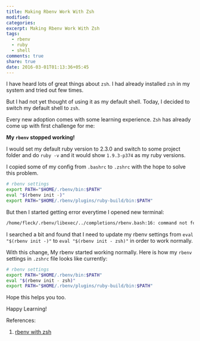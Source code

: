 ```yaml
---
title: Making Rbenv Work With Zsh
modified:
categories:
excerpt: Making Rbenv Work With Zsh
tags:
  - rbenv
  - ruby
  - shell
comments: true
share: true
date: 2016-03-01T01:13:36+05:45
---
```


I have heard lots of great things about `zsh`. I had already installed `zsh` in my system and tried out few times.

But I had not yet thought of using it as my default shell. Today, I decided to switch my default shell to `zsh`. 

Every new adoption comes with some learning experience. `Zsh` has already come up with first challenge for me: 

**My `rbenv` stopped working!**

I would set my default ruby version to 2.3.0 and switch to some project folder and do `ruby -v` and it would show `1.9.3-p374` as my ruby versions.

I copied some of my config from `.bashrc` to `.zshrc` with the hope to solve this problem.

~~~ bash
# rbenv settings
export PATH="$HOME/.rbenv/bin:$PATH"
eval "$(rbenv init -)"
export PATH="$HOME/.rbenv/plugins/ruby-build/bin:$PATH"
~~~

But then I started getting error everytime I opened new terminal:

~~~ bash
/home/fleck/.rbenv/libexec/../completions/rbenv.bash:16: command not found: complete
~~~

I searched a bit and found that I need to update my rbenv settings from `eval "$(rbenv init -)"` to `eval "$(rbenv init - zsh)"` in order to work normally.

With this change, My rbenv started working normally. Here is how my `rbenv` settings in `.zshrc` file looks like currently:

~~~bash
# rbenv settings
export PATH="$HOME/.rbenv/bin:$PATH"
eval "$(rbenv init - zsh)"
export PATH="$HOME/.rbenv/plugins/ruby-build/bin:$PATH"
~~~

Hope this helps you too.

Happy Learning!

References:

1. [rbenv with zsh](https://github.com/rbenv/rbenv/issues/487)
